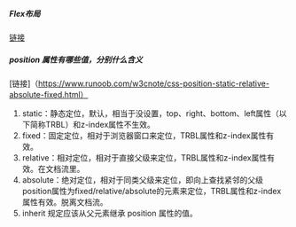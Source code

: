##### Flex布局
[链接](http://www.ruanyifeng.com/blog/2015/07/flex-grammar.html?utm_source=tuicool)


##### position 属性有哪些值，分别什么含义
[链接]（https://www.runoob.com/w3cnote/css-position-static-relative-absolute-fixed.html）
1. static：静态定位，默认，相当于没设置，top、right、bottom、left属性（以下简称TRBL）和z-index属性不生效。
2. fixed：固定定位，相对于浏览器窗口来定位，TRBL属性和z-index属性有效。
3. relative：相对定位，相对于直接父级来定位，TRBL属性和z-index属性有效。在文档流里。
4. absolute：绝对定位，相对于同类父级来定位，即向上查找紧邻的父级position属性为fixed/relative/absolute的元素来定位，TRBL属性和z-index属性有效。脱离文档流。
5. inherit 规定应该从父元素继承 position 属性的值。